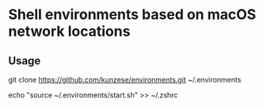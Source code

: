 # Shell environments based on macOS network locations

## Usage

git clone https://github.com/kunzese/environments.git ~/.environments

echo "source ~/.environments/start.sh" >> ~/.zshrc
